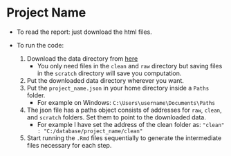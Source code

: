 # Project Name
- To read the report: just download the html files. 

- To run the code: 
    1. Download the data directory from  [here]()
        - You only need files in the `clean` and `raw` directory but saving files in the `scratch` directory will save you computation. 
    2. Put the downloaded data directory wherever you want. 
    3. Put the `project_name.json` in your home directory inside a `Paths` folder. 
        - For example on Windows: `C:\Users\username\Documents\Paths`
    4. The json file has a paths object consists of addresses for `raw`, `clean`, and `scratch` folders. Set them to point to the downloaded data. 
		- For example I have set the address of the clean folder as: `"clean"   : "C:/database/project_name/clean"`
    5. Start running the `.Rmd` files sequentially to generate the intermediate files necessary for each step. 
